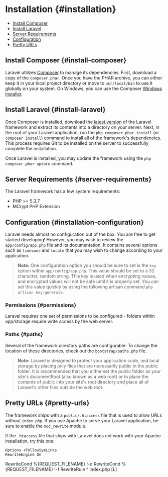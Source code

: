 # Installation {#installation}

- [Install Composer](#install-composer)
- [Install Laravel](#install-laravel)
- [Server Requirements](#server-requirements)
- [Configuration](#installation-configuration)
- [Pretty URLs](#pretty-urls)

## Install Composer {#install-composer}

Laravel utilizes [Composer](http://getcomposer.org) to manage its dependencies. First, download a copy of the `composer.phar`. Once you have the PHAR archive, you can either keep it in your local project directory or move to `usr/local/bin` to use it globally on your system. On Windows, you can use the Composer [Windows installer](https://getcomposer.org/Composer-Setup.exe).

## Install Laravel {#install-laravel}

Once Composer is installed, download the [latest version](https://github.com/laravel/laravel/archive/master.zip) of the Laravel framework and extract its contents into a directory on your server. Next, in the root of your Laravel application, run the `php composer.phar install` (or `composer install`) command to install all of the framework's dependencies. This process requires Git to be installed on the server to successfully complete the installation.

Once Laravel is installed, you may update the framework using the `php composer.phar update` command.

## Server Requirements {#server-requirements}

The Laravel framework has a few system requirements:

- PHP >= 5.3.7
- MCrypt PHP Extension

## Configuration {#installation-configuration}

Laravel needs almost no configuration out of the box. You are free to get started developing! However, you may wish to review the `app/config/app.php` file and its documentation. It contains several options such as `timezone` and `locale` that you may wish to change according to your application.

> **Note:** One configuration option you should be sure to set is the `key` option within `app/config/app.php`. This value should be set to a 32 character, random string. This key is used when encrypting values, and encrypted values will not be safe until it is properly set. You can set this value quickly by using the following artisan command `php artisan key:generate`.

### Permissions {#permissions}
Laravel requires one set of permissions to be configured - folders within app/storage require write access by the web server.

### Paths {#paths}

Several of the framework directory paths are configurable. To change the location of these directories, check out the `bootstrap/paths.php` file.

> **Note:** Laravel is designed to protect your application code, and local storage by placing only files that are necessarily public in the public folder.  It is recommended that you either set the public folder as your site's documentRoot (also known as a web root) or to place the contents of public into your site's root directory and place all of Laravel's other files outside the web root.

## Pretty URLs {#pretty-urls}

The framework ships with a `public/.htaccess` file that is used to allow URLs without `index.php`. If you use Apache to serve your Laravel application, be sure to enable the `mod_rewrite` module.

If the `.htaccess` file that ships with Laravel does not work with your Apache installation, try this one:

	Options +FollowSymLinks
	RewriteEngine On

  RewriteCond %{REQUEST_FILENAME} !-d
	RewriteCond %{REQUEST_FILENAME} !-f
	RewriteRule ^ index.php [L]
